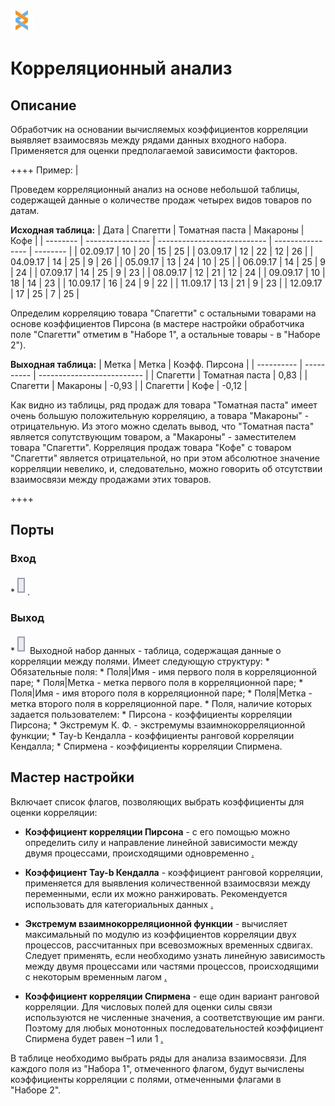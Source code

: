 ![](/media/app/icons/component_18/component_default-06.svg)

# Корреляционный анализ

## Описание

Обработчик на основании вычисляемых коэффициентов корреляции выявляет взаимосвязь между рядами данных входного набора. Применяется для оценки предполагаемой зависимости факторов. 


++++  Пример:  |

Проведем корреляционный анализ на основе небольшой таблицы, содержащей данные о количестве продаж четырех видов товаров по датам.

**Исходная таблица:**
 | Дата | Спагетти | Томатная паста | Макароны | Кофе | 
 | -------- | ---------------- | --------------------------- | ---------------- | -------- | 
 | 02.09.17 | 10               | 20                          | 15               | 25       | 
 | 03.09.17 | 12               | 22                          | 12               | 26       | 
 | 04.09.17 | 14               | 25                          | 9                | 26       | 
 | 05.09.17 | 13               | 24                          | 10               | 25       | 
 | 06.09.17 | 14               | 25                          | 9                | 24       | 
 | 07.09.17 | 14               | 25                          | 9                | 23       | 
 | 08.09.17 | 12               | 21                          | 12               | 24       | 
 | 09.09.17 | 10               | 18                          | 14               | 23       | 
 | 10.09.17 | 16               | 24                          | 9                | 22       | 
 | 11.09.17 | 13               | 21                          | 9                | 23       | 
 | 12.09.17 | 17               | 25                          | 7                | 25       | 

Определим корреляцию товара "Спагетти" с остальными товарами на основе коэффициентов Пирсона (в мастере настройки обработчика поле "Спагетти" отметим в "Наборе 1", а остальные товары - в "Наборе 2").

**Выходная таблица:**
 | Метка       | Метка                  | Коэфф. Пирсона | 
 | ----------       | ----------                  | -------------------------- | 
 | Спагетти | Томатная паста | 0,83                       | 
 | Спагетти | Макароны            | -0,93                      | 
 | Спагетти | Кофе                    | -0,12                      | 

Как видно из таблицы, ряд продаж для товара "Томатная паста" имеет очень большую положительную корреляцию, а товара "Макароны" - отрицательную. Из этого можно сделать вывод, что "Томатная паста" является сопутствующим товаром, а "Макароны" - заместителем товара "Спагетти". Корреляция продаж товара "Кофе" с товаром "Спагетти" является отрицательной, но при этом абсолютное значение корреляции невелико, и, следовательно, можно говорить об отсутствии взаимосвязи между продажами этих товаров.

++++

## Порты

### Вход

   *![](/media/app/icons/ports/input_table_inactive.svg). 

### Выход

   *![](/media/app/icons/ports/output_table_inactive.svg) Выходной набор данных - таблица, содержащая данные о корреляции между полями. Имеет следующую структуру:
     * Обязательные поля:
       * Поля|Имя - имя первого поля в корреляционной паре;
       * Поля|Метка - метка первого поля в корреляционной паре;
       * Поля|Имя - имя второго поля в корреляционной паре;
       * Поля|Метка - метка второго поля в корреляционной паре.
     * Поля, наличие которых задается пользователем:
       * Пирсона - коэффициенты корреляции Пирсона;
       * Экстремум К. Ф. - экстремумы взаимнокорреляционной функции;
       * Tay-b Кендалла - коэффициенты ранговой корреляции Кендалла;
       * Спирмена - коэффициенты корреляции Спирмена.


## Мастер настройки

Включает список флагов, позволяющих выбрать коэффициенты для оценки корреляции:


*  **Коэффициент корреляции Пирсона** - с его помощью можно определить силу и направление линейной зависимости между двумя процессами, происходящими одновременно
 [.](https://ru.wikipedia.org/wiki/Корреляция#.D0.9B.D0.B8.D0.BD.D0.B5.D0.B9.D0.BD.D1.8B.D0.B9_.D0.BA.D0.BE.D1.8D.D1.84.D1.84.D0.B8.D1.86.D0.B8.D0.B5.D0.BD.D1.82_.D0.BA.D0.BE.D1.80.D1.80.D0.B5.D0.BB.D1.8F.D1.86.D0.B8.D0.B8)

*  **Коэффициент Tay-b Кендалла** - коэффициент ранговой корреляции, применяется для выявления количественной взаимосвязи между переменными, если их можно ранжировать. Рекомендуется использовать для категориальных данных [.](https://ru.wikipedia.org/wiki/Корреляция#.D0.9A.D0.BE.D1.8D.D1.84.D1.84.D0.B8.D1.86.D0.B8.D0.B5.D0.BD.D1.82_.D1.80.D0.B0.D0.BD.D0.B3.D0.BE.D0.B2.D0.BE.D0.B9_.D0.BA.D0.BE.D1.80.D1.80.D0.B5.D0.BB.D1.8F.D1.86.D0.B8.D0.B8_.D0.9A.D0.B5.D0.BD.D0.B4.D0.B0.D0.BB.D0.BB.D0.B0)

*  **Экстремум взаимнокорреляционной функции** - вычисляет максимальный по модулю из коэффициентов корреляции двух процессов, рассчитанных при всевозможных временных сдвигах. Следует применять, если необходимо узнать линейную зависимость между двумя процессами или частями процессов, происходящими с некоторым временным лагом [.](https://ru.wikipedia.org/wiki/Взаимнокорреляционная_функция)

*  **Коэффициент корреляции Спирмена** - еще один вариант ранговой корреляции. Для числовых полей для оценки силы связи используются не численные значения, а соответствующие им ранги. Поэтому для любых монотонных последовательностей коэффициент Спирмена будет равен –1 или 1 [.](https://ru.wikipedia.org/wiki/Корреляция#.D0.9A.D0.BE.D1.8D.D1.84.D1.84.D0.B8.D1.86.D0.B8.D0.B5.D0.BD.D1.82_.D1.80.D0.B0.D0.BD.D0.B3.D0.BE.D0.B2.D0.BE.D0.B9_.D0.BA.D0.BE.D1.80.D1.80.D0.B5.D0.BB.D1.8F.D1.86.D0.B8.D0.B8_.D0.A1.D0.BF.D0.B8.D1.80.D0.BC.D0.B5.D0.BD.D0.B0)

В таблице необходимо выбрать ряды для анализа взаимосвязи. Для каждого поля из "Набора 1", отмеченного флагом, будут вычислены коэффициенты корреляции с полями, отмеченными флагами в "Наборе 2".


